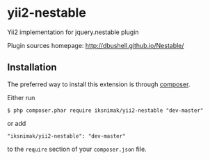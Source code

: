 yii2-nestable
=============

Yii2 implementation for jquery.nestable plugin

Plugin sources homepage: http://dbushell.github.io/Nestable/

## Installation

The preferred way to install this extension is through [composer](http://getcomposer.org/download/).

Either run

```
$ php composer.phar require iksnimak/yii2-nestable "dev-master"
```

or add

```
"iksnimak/yii2-nestable": "dev-master"
```

to the ```require``` section of your `composer.json` file.